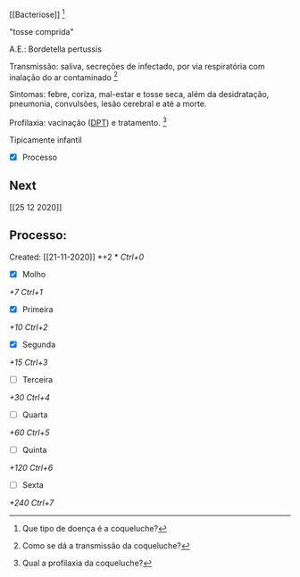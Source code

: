 [[Bacteriose]] [^1]

[^1]: Que tipo de doença é a coqueluche?

"tosse comprida"

A.E.: Bordetella pertussis

Transmissão: saliva, secreções de infectado, por via respiratória com inalação do ar contaminado [^2]

[^2]: Como se dá a transmissão da coqueluche?

Sintomas: febre, coriza, mal-estar e tosse seca, além da desidratação, pneumonia, convulsões, lesão cerebral e até a morte.

Profilaxia: vacinação ([DPT](Principais%20vacinas.md#DPT)) e tratamento. [^3]

[^3]: Qual a profilaxia da coqueluche?

Tipicamente infantil

- [x] Processo 

## Next
[[25 12 2020]]
## Processo:
Created: [[21-11-2020]]
*+2 *  *Ctrl+0*
- [x] Molho  

*+7*  *Ctrl+1*

- [x] Primeira 

*+10*  *Ctrl+2*

- [x] Segunda

*+15*  *Ctrl+3*

- [ ] Terceira 

*+30*  *Ctrl+4*

- [ ] Quarta 

*+60*  *Ctrl+5*

- [ ] Quinta 

*+120*  *Ctrl+6*

- [ ] Sexta 

*+240*  *Ctrl+7*
